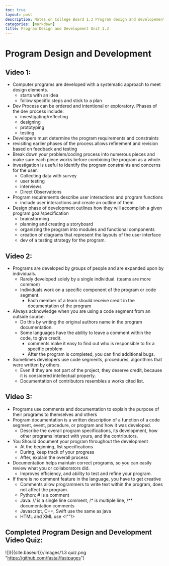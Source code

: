 ```yaml
---
toc: true
layout: post
description: Notes on College Board 1.3 Program design and developement and quiz
categories: [markdown]
title: Program Design and Development Unit 1.3
---
```


# Program Design and Development

## Video 1: 
- Computer programs are developed with a systematic approach to meet design elements.
    - starts with an idea
    - follow specific steps and stick to a plan
- Dev Process can be ordered and intentional or exploratory. 
Phases of the dev process include:
    - investigating/reflecting
    - designing
    - prototyping
    - testing
- Developers must determine the program requirements and constraints
- revisiting earlier phases of the process allows refinement and revision based on feedback and testing
- Break down your problem/coding process into numerous pieces and make sure each piece works before combining the program as a whole.
- investigation is useful to identify the program constraints and concerns for the user.
    - Collecting data with survey
    - user testing
    - interviews
    - Direct Observations 
- Program requirements describe user interactions and program functions 
    - include user interactions and create an outline of them
- Design phase of development outlines how they will accomplish a given program goal/specification
    - brainstorming
    - planning and creating a storyboard
    - organizing the program into modules and functional components
    - creation of diagrams that represent the layouts of the user interface
    - dev of a testing strategy for the program.

## Video 2:
- Programs are developed by groups of people and are expanded upon by individuals.
    - Rarely developed solely by a single individual. (teams are more common)
    - Individuals work on a specific component of the program or code segment.
        - Each member of a team should receive credit in the documentation of the program
- Always acknowledge when you are using a code segment from an outside source.
    - Do this by writing the original authors name in the program documentation.
    - Some languages have the ability to leave a comment within the code, to give credit.
        - comments make it easy to find out who is responsible to fix a specific problem
        - After the program is completed, you can find additional bugs.
- Sometimes developers use code segments, procedures, algorithms that were written by others.
    - Even if they are not part of the project, they deserve credit, because it is considered intellectual property. 
    - Documentation of contributors resembles a works cited list.

## Video 3: 
- Programs use comments and documentation to explain the purpose of their programs to themselves and others
- Program documentation is a written description of a function of a code segment, event, procedure, or program and how it was developed.
    - Describe the overall program specifications, its development, how other programs interact with yours, and the contributors.
- You Should document your program throughout the development
    - At the beginning, list specifications
    - During, keep track of your progress
    - After, explain the overall  process
- Documentation helps maintain correct programs, so you can easily review what you or collaborators did.
    - Improves efficiency, and ability to test and refine your program.
- If there is no comment feature in the language, you have to get creative
    - Comments allow programmers to write text within the program, does not affect the program.
    - Python: # is a comment
    - Java: // is a single line comment, /* is multiple line, /** documentation comments
    - Javascript, C++, Swift use the same as java
    - HTML and XML use <!""!>



## Completed Program Design and Development Video Quiz:
![]({{site.baseurl}}/images/1.3 quiz.png "https://github.com/fastai/fastpages")
